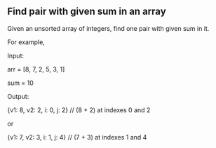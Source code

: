 ﻿## Find pair with given sum in an array
 
Given an unsorted array of integers, find one pair with given sum in it.

For example,

Input:
 
arr = [8, 7, 2, 5, 3, 1]

sum = 10


Output:

{v1: 8, v2: 2, i: 0, j: 2} // (8 + 2) at indexes 0 and 2

or

{v1: 7, v2: 3, i: 1, j: 4} // (7 + 3) at indexes 1 and 4


